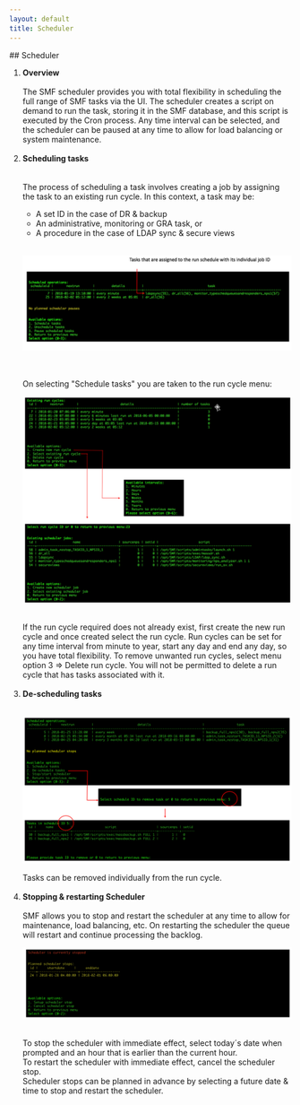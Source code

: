 ```yaml
---
layout: default
title: Scheduler
---
```

<div id="scheduler1"></div>
## Scheduler

<ol>
<li><b>Overview</b></li>
<br>The SMF scheduler provides you with total flexibility in scheduling the full range of SMF tasks via the UI. The scheduler creates a script on demand to run the task, storing it in the SMF database, and this script is executed by the Cron process.  Any time interval can be selected, and the scheduler can be paused at any time to allow for load balancing or system maintenance.
<br>
<br>
<div id="scheduler2"></div>
<li> <b>Scheduling tasks</b></li>
<br> 
<br>
The process of scheduling a task involves creating a job by assigning the task to an existing run cycle. In this context, a task may be:
<ul>
	<li> A set ID in the case of DR & backup</li>
	<li> An administrative, monitoring or GRA task, or</li>
	<li> A procedure in the case of LDAP sync & secure views</li>
</ul>	 
<br> 
<p align="center">
<img style="float: center;" src="/manual/images/scheduletask.jpg">
</p>
<br>
<br>
On selecting "Schedule tasks" you are taken to the run cycle menu:
<br>
<p align="center">
<img style="float: center;" src="/manual/images/runcycles.jpg">
</p>
<br>
If the run cycle required does not already exist, first create the new run cycle and once created select the run cycle. Run cycles can be set for any time interval from minute to year, start any day and end any day, so you have total flexibility. To remove unwanted run cycles, select menu option 3 => Delete run cycle. You will not be permitted to delete a run cycle that has tasks associated with it.
<br>
<br>
<div id="scheduler3"></div>
<li> <b>De-scheduling tasks</b></li>
<br> 
<p align="center">
<img style="float: center;" src="/manual/images/deschedule.jpg">
</p>
Tasks can be removed individually from the run cycle.
<br>
<br>
<div id="scheduler4"></div>
<li> <b>Stopping & restarting Scheduler</b></li>
<br>
SMF allows you to stop and restart the scheduler at any time to allow for maintenance, load balancing, etc. On restarting the scheduler the queue will restart and continue processing the backlog.
<br> 
<p align="center">
<img style="float: center;" src="/manual/images/stopscheduler.jpg">
</p>
<br>
To stop the scheduler with immediate effect, select today´s date when prompted and an hour that is earlier than the current hour.
<br>
To restart the scheduler with immediate effect, cancel the scheduler stop.
<br>
Scheduler stops can be planned in advance by selecting a future date & time to stop and restart the scheduler.

</ol>
